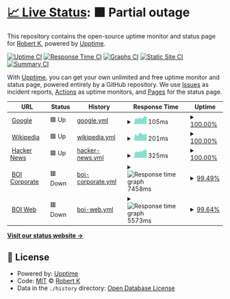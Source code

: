 # [📈 Live Status](https://demo.upptime.js.org): <!--live status--> **🟧 Partial outage**

This repository contains the open-source uptime monitor and status page for [Robert K](http://www.woodst.com/), powered by [Upptime](https://github.com/upptime/upptime).

[![Uptime CI](https://github.com/rk/upptime/workflows/Uptime%20CI/badge.svg)](https://github.com/rk/upptime/actions?query=workflow%3A%22Uptime+CI%22)
[![Response Time CI](https://github.com/rk/upptime/workflows/Response%20Time%20CI/badge.svg)](https://github.com/rk/upptime/actions?query=workflow%3A%22Response+Time+CI%22)
[![Graphs CI](https://github.com/rk/upptime/workflows/Graphs%20CI/badge.svg)](https://github.com/rk/upptime/actions?query=workflow%3A%22Graphs+CI%22)
[![Static Site CI](https://github.com/rk/upptime/workflows/Static%20Site%20CI/badge.svg)](https://github.com/rk/upptime/actions?query=workflow%3A%22Static+Site+CI%22)
[![Summary CI](https://github.com/rk/upptime/workflows/Summary%20CI/badge.svg)](https://github.com/rk/upptime/actions?query=workflow%3A%22Summary+CI%22)

With [Upptime](https://upptime.js.org), you can get your own unlimited and free uptime monitor and status page, powered entirely by a GitHub repository. We use [Issues](https://github.com/rk/upptime/issues) as incident reports, [Actions](https://github.com/rk/upptime/actions) as uptime monitors, and [Pages](https://demo.upptime.js.org) for the status page.

<!--start: status pages-->
<!-- This summary is generated by Upptime (https://github.com/upptime/upptime) -->
<!-- Do not edit this manually, your changes will be overwritten -->
<!-- prettier-ignore -->
| URL | Status | History | Response Time | Uptime |
| --- | ------ | ------- | ------------- | ------ |
| <img alt="" src="https://icons.duckduckgo.com/ip3/www.google.com.ico" height="13"> [Google](https://www.google.com) | 🟩 Up | [google.yml](https://github.com/1ramkrishnan/Upptime/commits/HEAD/history/google.yml) | <details><summary><img alt="Response time graph" src="./graphs/google/response-time-week.png" height="20"> 105ms</summary><br><a href="https://demo.upptime.js.org/history/google"><img alt="Response time 95" src="https://img.shields.io/endpoint?url=https%3A%2F%2Fraw.githubusercontent.com%2F1ramkrishnan%2FUpptime%2FHEAD%2Fapi%2Fgoogle%2Fresponse-time.json"></a><br><a href="https://demo.upptime.js.org/history/google"><img alt="24-hour response time 88" src="https://img.shields.io/endpoint?url=https%3A%2F%2Fraw.githubusercontent.com%2F1ramkrishnan%2FUpptime%2FHEAD%2Fapi%2Fgoogle%2Fresponse-time-day.json"></a><br><a href="https://demo.upptime.js.org/history/google"><img alt="7-day response time 105" src="https://img.shields.io/endpoint?url=https%3A%2F%2Fraw.githubusercontent.com%2F1ramkrishnan%2FUpptime%2FHEAD%2Fapi%2Fgoogle%2Fresponse-time-week.json"></a><br><a href="https://demo.upptime.js.org/history/google"><img alt="30-day response time 95" src="https://img.shields.io/endpoint?url=https%3A%2F%2Fraw.githubusercontent.com%2F1ramkrishnan%2FUpptime%2FHEAD%2Fapi%2Fgoogle%2Fresponse-time-month.json"></a><br><a href="https://demo.upptime.js.org/history/google"><img alt="1-year response time 95" src="https://img.shields.io/endpoint?url=https%3A%2F%2Fraw.githubusercontent.com%2F1ramkrishnan%2FUpptime%2FHEAD%2Fapi%2Fgoogle%2Fresponse-time-year.json"></a></details> | <details><summary><a href="https://demo.upptime.js.org/history/google">100.00%</a></summary><a href="https://demo.upptime.js.org/history/google"><img alt="All-time uptime 100.00%" src="https://img.shields.io/endpoint?url=https%3A%2F%2Fraw.githubusercontent.com%2F1ramkrishnan%2FUpptime%2FHEAD%2Fapi%2Fgoogle%2Fuptime.json"></a><br><a href="https://demo.upptime.js.org/history/google"><img alt="24-hour uptime 100.00%" src="https://img.shields.io/endpoint?url=https%3A%2F%2Fraw.githubusercontent.com%2F1ramkrishnan%2FUpptime%2FHEAD%2Fapi%2Fgoogle%2Fuptime-day.json"></a><br><a href="https://demo.upptime.js.org/history/google"><img alt="7-day uptime 100.00%" src="https://img.shields.io/endpoint?url=https%3A%2F%2Fraw.githubusercontent.com%2F1ramkrishnan%2FUpptime%2FHEAD%2Fapi%2Fgoogle%2Fuptime-week.json"></a><br><a href="https://demo.upptime.js.org/history/google"><img alt="30-day uptime 100.00%" src="https://img.shields.io/endpoint?url=https%3A%2F%2Fraw.githubusercontent.com%2F1ramkrishnan%2FUpptime%2FHEAD%2Fapi%2Fgoogle%2Fuptime-month.json"></a><br><a href="https://demo.upptime.js.org/history/google"><img alt="1-year uptime 100.00%" src="https://img.shields.io/endpoint?url=https%3A%2F%2Fraw.githubusercontent.com%2F1ramkrishnan%2FUpptime%2FHEAD%2Fapi%2Fgoogle%2Fuptime-year.json"></a></details>
| <img alt="" src="https://icons.duckduckgo.com/ip3/en.wikipedia.org.ico" height="13"> [Wikipedia](https://en.wikipedia.org) | 🟩 Up | [wikipedia.yml](https://github.com/1ramkrishnan/Upptime/commits/HEAD/history/wikipedia.yml) | <details><summary><img alt="Response time graph" src="./graphs/wikipedia/response-time-week.png" height="20"> 201ms</summary><br><a href="https://demo.upptime.js.org/history/wikipedia"><img alt="Response time 212" src="https://img.shields.io/endpoint?url=https%3A%2F%2Fraw.githubusercontent.com%2F1ramkrishnan%2FUpptime%2FHEAD%2Fapi%2Fwikipedia%2Fresponse-time.json"></a><br><a href="https://demo.upptime.js.org/history/wikipedia"><img alt="24-hour response time 140" src="https://img.shields.io/endpoint?url=https%3A%2F%2Fraw.githubusercontent.com%2F1ramkrishnan%2FUpptime%2FHEAD%2Fapi%2Fwikipedia%2Fresponse-time-day.json"></a><br><a href="https://demo.upptime.js.org/history/wikipedia"><img alt="7-day response time 201" src="https://img.shields.io/endpoint?url=https%3A%2F%2Fraw.githubusercontent.com%2F1ramkrishnan%2FUpptime%2FHEAD%2Fapi%2Fwikipedia%2Fresponse-time-week.json"></a><br><a href="https://demo.upptime.js.org/history/wikipedia"><img alt="30-day response time 212" src="https://img.shields.io/endpoint?url=https%3A%2F%2Fraw.githubusercontent.com%2F1ramkrishnan%2FUpptime%2FHEAD%2Fapi%2Fwikipedia%2Fresponse-time-month.json"></a><br><a href="https://demo.upptime.js.org/history/wikipedia"><img alt="1-year response time 212" src="https://img.shields.io/endpoint?url=https%3A%2F%2Fraw.githubusercontent.com%2F1ramkrishnan%2FUpptime%2FHEAD%2Fapi%2Fwikipedia%2Fresponse-time-year.json"></a></details> | <details><summary><a href="https://demo.upptime.js.org/history/wikipedia">100.00%</a></summary><a href="https://demo.upptime.js.org/history/wikipedia"><img alt="All-time uptime 100.00%" src="https://img.shields.io/endpoint?url=https%3A%2F%2Fraw.githubusercontent.com%2F1ramkrishnan%2FUpptime%2FHEAD%2Fapi%2Fwikipedia%2Fuptime.json"></a><br><a href="https://demo.upptime.js.org/history/wikipedia"><img alt="24-hour uptime 100.00%" src="https://img.shields.io/endpoint?url=https%3A%2F%2Fraw.githubusercontent.com%2F1ramkrishnan%2FUpptime%2FHEAD%2Fapi%2Fwikipedia%2Fuptime-day.json"></a><br><a href="https://demo.upptime.js.org/history/wikipedia"><img alt="7-day uptime 100.00%" src="https://img.shields.io/endpoint?url=https%3A%2F%2Fraw.githubusercontent.com%2F1ramkrishnan%2FUpptime%2FHEAD%2Fapi%2Fwikipedia%2Fuptime-week.json"></a><br><a href="https://demo.upptime.js.org/history/wikipedia"><img alt="30-day uptime 100.00%" src="https://img.shields.io/endpoint?url=https%3A%2F%2Fraw.githubusercontent.com%2F1ramkrishnan%2FUpptime%2FHEAD%2Fapi%2Fwikipedia%2Fuptime-month.json"></a><br><a href="https://demo.upptime.js.org/history/wikipedia"><img alt="1-year uptime 100.00%" src="https://img.shields.io/endpoint?url=https%3A%2F%2Fraw.githubusercontent.com%2F1ramkrishnan%2FUpptime%2FHEAD%2Fapi%2Fwikipedia%2Fuptime-year.json"></a></details>
| <img alt="" src="https://icons.duckduckgo.com/ip3/news.ycombinator.com.ico" height="13"> [Hacker News](https://news.ycombinator.com) | 🟩 Up | [hacker-news.yml](https://github.com/1ramkrishnan/Upptime/commits/HEAD/history/hacker-news.yml) | <details><summary><img alt="Response time graph" src="./graphs/hacker-news/response-time-week.png" height="20"> 325ms</summary><br><a href="https://demo.upptime.js.org/history/hacker-news"><img alt="Response time 340" src="https://img.shields.io/endpoint?url=https%3A%2F%2Fraw.githubusercontent.com%2F1ramkrishnan%2FUpptime%2FHEAD%2Fapi%2Fhacker-news%2Fresponse-time.json"></a><br><a href="https://demo.upptime.js.org/history/hacker-news"><img alt="24-hour response time 256" src="https://img.shields.io/endpoint?url=https%3A%2F%2Fraw.githubusercontent.com%2F1ramkrishnan%2FUpptime%2FHEAD%2Fapi%2Fhacker-news%2Fresponse-time-day.json"></a><br><a href="https://demo.upptime.js.org/history/hacker-news"><img alt="7-day response time 325" src="https://img.shields.io/endpoint?url=https%3A%2F%2Fraw.githubusercontent.com%2F1ramkrishnan%2FUpptime%2FHEAD%2Fapi%2Fhacker-news%2Fresponse-time-week.json"></a><br><a href="https://demo.upptime.js.org/history/hacker-news"><img alt="30-day response time 340" src="https://img.shields.io/endpoint?url=https%3A%2F%2Fraw.githubusercontent.com%2F1ramkrishnan%2FUpptime%2FHEAD%2Fapi%2Fhacker-news%2Fresponse-time-month.json"></a><br><a href="https://demo.upptime.js.org/history/hacker-news"><img alt="1-year response time 340" src="https://img.shields.io/endpoint?url=https%3A%2F%2Fraw.githubusercontent.com%2F1ramkrishnan%2FUpptime%2FHEAD%2Fapi%2Fhacker-news%2Fresponse-time-year.json"></a></details> | <details><summary><a href="https://demo.upptime.js.org/history/hacker-news">100.00%</a></summary><a href="https://demo.upptime.js.org/history/hacker-news"><img alt="All-time uptime 100.00%" src="https://img.shields.io/endpoint?url=https%3A%2F%2Fraw.githubusercontent.com%2F1ramkrishnan%2FUpptime%2FHEAD%2Fapi%2Fhacker-news%2Fuptime.json"></a><br><a href="https://demo.upptime.js.org/history/hacker-news"><img alt="24-hour uptime 100.00%" src="https://img.shields.io/endpoint?url=https%3A%2F%2Fraw.githubusercontent.com%2F1ramkrishnan%2FUpptime%2FHEAD%2Fapi%2Fhacker-news%2Fuptime-day.json"></a><br><a href="https://demo.upptime.js.org/history/hacker-news"><img alt="7-day uptime 100.00%" src="https://img.shields.io/endpoint?url=https%3A%2F%2Fraw.githubusercontent.com%2F1ramkrishnan%2FUpptime%2FHEAD%2Fapi%2Fhacker-news%2Fuptime-week.json"></a><br><a href="https://demo.upptime.js.org/history/hacker-news"><img alt="30-day uptime 100.00%" src="https://img.shields.io/endpoint?url=https%3A%2F%2Fraw.githubusercontent.com%2F1ramkrishnan%2FUpptime%2FHEAD%2Fapi%2Fhacker-news%2Fuptime-month.json"></a><br><a href="https://demo.upptime.js.org/history/hacker-news"><img alt="1-year uptime 100.00%" src="https://img.shields.io/endpoint?url=https%3A%2F%2Fraw.githubusercontent.com%2F1ramkrishnan%2FUpptime%2FHEAD%2Fapi%2Fhacker-news%2Fuptime-year.json"></a></details>
| <img alt="" src="https://icons.duckduckgo.com/ip3/bankofindia.co.in.ico" height="13"> [BOI Corporate](https://bankofindia.co.in) | 🟥 Down | [boi-corporate.yml](https://github.com/1ramkrishnan/Upptime/commits/HEAD/history/boi-corporate.yml) | <details><summary><img alt="Response time graph" src="./graphs/boi-corporate/response-time-week.png" height="20"> 7458ms</summary><br><a href="https://demo.upptime.js.org/history/boi-corporate"><img alt="Response time 5776" src="https://img.shields.io/endpoint?url=https%3A%2F%2Fraw.githubusercontent.com%2F1ramkrishnan%2FUpptime%2FHEAD%2Fapi%2Fboi-corporate%2Fresponse-time.json"></a><br><a href="https://demo.upptime.js.org/history/boi-corporate"><img alt="24-hour response time 8163" src="https://img.shields.io/endpoint?url=https%3A%2F%2Fraw.githubusercontent.com%2F1ramkrishnan%2FUpptime%2FHEAD%2Fapi%2Fboi-corporate%2Fresponse-time-day.json"></a><br><a href="https://demo.upptime.js.org/history/boi-corporate"><img alt="7-day response time 7458" src="https://img.shields.io/endpoint?url=https%3A%2F%2Fraw.githubusercontent.com%2F1ramkrishnan%2FUpptime%2FHEAD%2Fapi%2Fboi-corporate%2Fresponse-time-week.json"></a><br><a href="https://demo.upptime.js.org/history/boi-corporate"><img alt="30-day response time 5776" src="https://img.shields.io/endpoint?url=https%3A%2F%2Fraw.githubusercontent.com%2F1ramkrishnan%2FUpptime%2FHEAD%2Fapi%2Fboi-corporate%2Fresponse-time-month.json"></a><br><a href="https://demo.upptime.js.org/history/boi-corporate"><img alt="1-year response time 5776" src="https://img.shields.io/endpoint?url=https%3A%2F%2Fraw.githubusercontent.com%2F1ramkrishnan%2FUpptime%2FHEAD%2Fapi%2Fboi-corporate%2Fresponse-time-year.json"></a></details> | <details><summary><a href="https://demo.upptime.js.org/history/boi-corporate">99.49%</a></summary><a href="https://demo.upptime.js.org/history/boi-corporate"><img alt="All-time uptime 99.50%" src="https://img.shields.io/endpoint?url=https%3A%2F%2Fraw.githubusercontent.com%2F1ramkrishnan%2FUpptime%2FHEAD%2Fapi%2Fboi-corporate%2Fuptime.json"></a><br><a href="https://demo.upptime.js.org/history/boi-corporate"><img alt="24-hour uptime 97.52%" src="https://img.shields.io/endpoint?url=https%3A%2F%2Fraw.githubusercontent.com%2F1ramkrishnan%2FUpptime%2FHEAD%2Fapi%2Fboi-corporate%2Fuptime-day.json"></a><br><a href="https://demo.upptime.js.org/history/boi-corporate"><img alt="7-day uptime 99.49%" src="https://img.shields.io/endpoint?url=https%3A%2F%2Fraw.githubusercontent.com%2F1ramkrishnan%2FUpptime%2FHEAD%2Fapi%2Fboi-corporate%2Fuptime-week.json"></a><br><a href="https://demo.upptime.js.org/history/boi-corporate"><img alt="30-day uptime 99.50%" src="https://img.shields.io/endpoint?url=https%3A%2F%2Fraw.githubusercontent.com%2F1ramkrishnan%2FUpptime%2FHEAD%2Fapi%2Fboi-corporate%2Fuptime-month.json"></a><br><a href="https://demo.upptime.js.org/history/boi-corporate"><img alt="1-year uptime 99.50%" src="https://img.shields.io/endpoint?url=https%3A%2F%2Fraw.githubusercontent.com%2F1ramkrishnan%2FUpptime%2FHEAD%2Fapi%2Fboi-corporate%2Fuptime-year.json"></a></details>
| <img alt="" src="https://icons.duckduckgo.com/ip3/boiweb.bankofindia.co.in.ico" height="13"> [BOI Web](https://boiweb.bankofindia.co.in) | 🟥 Down | [boi-web.yml](https://github.com/1ramkrishnan/Upptime/commits/HEAD/history/boi-web.yml) | <details><summary><img alt="Response time graph" src="./graphs/boi-web/response-time-week.png" height="20"> 5573ms</summary><br><a href="https://demo.upptime.js.org/history/boi-web"><img alt="Response time 4402" src="https://img.shields.io/endpoint?url=https%3A%2F%2Fraw.githubusercontent.com%2F1ramkrishnan%2FUpptime%2FHEAD%2Fapi%2Fboi-web%2Fresponse-time.json"></a><br><a href="https://demo.upptime.js.org/history/boi-web"><img alt="24-hour response time 6876" src="https://img.shields.io/endpoint?url=https%3A%2F%2Fraw.githubusercontent.com%2F1ramkrishnan%2FUpptime%2FHEAD%2Fapi%2Fboi-web%2Fresponse-time-day.json"></a><br><a href="https://demo.upptime.js.org/history/boi-web"><img alt="7-day response time 5573" src="https://img.shields.io/endpoint?url=https%3A%2F%2Fraw.githubusercontent.com%2F1ramkrishnan%2FUpptime%2FHEAD%2Fapi%2Fboi-web%2Fresponse-time-week.json"></a><br><a href="https://demo.upptime.js.org/history/boi-web"><img alt="30-day response time 4402" src="https://img.shields.io/endpoint?url=https%3A%2F%2Fraw.githubusercontent.com%2F1ramkrishnan%2FUpptime%2FHEAD%2Fapi%2Fboi-web%2Fresponse-time-month.json"></a><br><a href="https://demo.upptime.js.org/history/boi-web"><img alt="1-year response time 4402" src="https://img.shields.io/endpoint?url=https%3A%2F%2Fraw.githubusercontent.com%2F1ramkrishnan%2FUpptime%2FHEAD%2Fapi%2Fboi-web%2Fresponse-time-year.json"></a></details> | <details><summary><a href="https://demo.upptime.js.org/history/boi-web">99.64%</a></summary><a href="https://demo.upptime.js.org/history/boi-web"><img alt="All-time uptime 99.61%" src="https://img.shields.io/endpoint?url=https%3A%2F%2Fraw.githubusercontent.com%2F1ramkrishnan%2FUpptime%2FHEAD%2Fapi%2Fboi-web%2Fuptime.json"></a><br><a href="https://demo.upptime.js.org/history/boi-web"><img alt="24-hour uptime 97.50%" src="https://img.shields.io/endpoint?url=https%3A%2F%2Fraw.githubusercontent.com%2F1ramkrishnan%2FUpptime%2FHEAD%2Fapi%2Fboi-web%2Fuptime-day.json"></a><br><a href="https://demo.upptime.js.org/history/boi-web"><img alt="7-day uptime 99.64%" src="https://img.shields.io/endpoint?url=https%3A%2F%2Fraw.githubusercontent.com%2F1ramkrishnan%2FUpptime%2FHEAD%2Fapi%2Fboi-web%2Fuptime-week.json"></a><br><a href="https://demo.upptime.js.org/history/boi-web"><img alt="30-day uptime 99.61%" src="https://img.shields.io/endpoint?url=https%3A%2F%2Fraw.githubusercontent.com%2F1ramkrishnan%2FUpptime%2FHEAD%2Fapi%2Fboi-web%2Fuptime-month.json"></a><br><a href="https://demo.upptime.js.org/history/boi-web"><img alt="1-year uptime 99.61%" src="https://img.shields.io/endpoint?url=https%3A%2F%2Fraw.githubusercontent.com%2F1ramkrishnan%2FUpptime%2FHEAD%2Fapi%2Fboi-web%2Fuptime-year.json"></a></details>

<!--end: status pages-->

[**Visit our status website →**](https://demo.upptime.js.org)

## 📄 License

- Powered by: [Upptime](https://github.com/upptime/upptime)
- Code: [MIT](./LICENSE) © [Robert K](http://www.woodst.com/)
- Data in the `./history` directory: [Open Database License](https://opendatacommons.org/licenses/odbl/1-0/)
